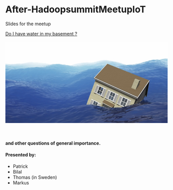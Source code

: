 # After-HadoopsummitMeetupIoT
Slides for the meetup

[Do I have water in my basement ?](WaterSensors.md)
<br><br>
![house under water](house_under_water.jpg)

<br>

#### and other questions of general importance.


#### Presented by:
* Patrick
* Bilal
* Thomas (in Sweden)
* Markus
